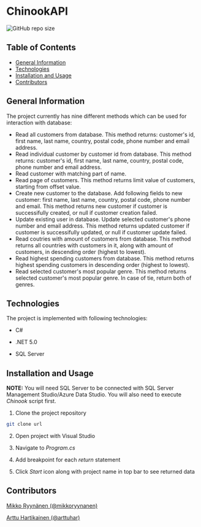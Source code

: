 # ChinookAPI

![GitHub repo size](https://img.shields.io/github/repo-size/mikkoryynanen/ChinookAPI)

## Table of Contents

- [General Information](#general-information)
- [Technologies](#technologies)
- [Installation and Usage](#installation-and-usage)
- [Contributors](#contributors)

## General Information

The project currently has nine different methods which can be used for interaction with database:

- Read all customers from database. This method returns: customer's id, first name, last name, country, postal code, phone number and email address.
- Read individual customer by customer id from database. This method returns: customer's id, first name, last name, country, postal code, phone number and email address.
- Read customer with matching part of name. 
- Read page of customers. This method returns limit value of customers, starting from offset value.
- Create new customer to the database. Add following fields to new customer: first name, last name, country, postal code, phone number and email. This method returns new customer if customer is successifully created, or null if customer creation failed.
- Update existing user in database. Update selected customer's phone number and email address. This method returns updated customer if customer is successifully updated, or null if customer update failed.
- Read coutries with amount of customers from database. This method returns all countries with customers in it, along with amount of customers, in descending order (highest to lowest).
- Read highest spending customers from database. This method returns highest spending customers in descending order (highest to lowest).
- Read selected customer's most popular genre. This method returns selected customer's most popular genre. In case of tie, return both of genres.

## Technologies

The project is implemented with following technologies:

- C#

- .NET 5.0

- SQL Server

## Installation and Usage

**NOTE:** You will need SQL Server to be connected with SQL Server Management Studio/Azure Data Studio. You will also need to execute *Chinook* script first.

1. Clone the project repository

```sh
git clone url
```

2. Open project with Visual Studio

3. Navigate to *Program.cs*

4. Add breakpoint for each *return* statement

5. Click *Start* icon along with project name in top bar to see returned data

## Contributors

[Mikko Ryynänen (@mikkoryynanen)](https://github.com/mikkoryynanen)

[Arttu Hartikainen (@arttuhar)](https://github.com/arttuhar)
